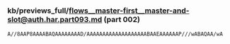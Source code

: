 ### kb/previews_full/flows__master-first__master-and-slot@auth.har.part093.md (part 002)

```md
A//8AAP8AAAABAQAAAAAAAAD/AAAAAAAAAAAAAAAAAAABAAEAAAAAAP///wABAQAA/wA
```

```
